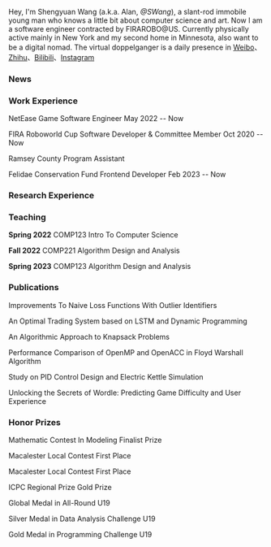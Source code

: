Hey, I'm Shengyuan Wang (a.k.a. Alan, _@SWang_), a slant-rod immobile young man who knows a little bit about computer science and art. Now I am a software engineer contracted by FIRAROBO@US. Currently physically active mainly in New York and my second home in Minnesota, also want to be a digital nomad. The virtual doppelganger is a daily presence in [Weibo](https://weibo.com/Shengyuan_W)、[Zhihu](https://www.zhihu.com/people/wang-sy-96)、[Bilibili](https://space.bilibili.com/458176225)、[Instagram](https://www.instagram.com/alan_wang0518/)

### News 

### Work Experience 
NetEase Game  Software Engineer May 2022 -- Now

FIRA Roboworld Cup Software Developer & Committee Member Oct 2020 -- Now

Ramsey County  Program Assistant

Felidae Conservation Fund  Frontend Developer Feb 2023 -- Now

### Research Experience 

### Teaching
**Spring 2022**  COMP123 Intro To Computer Science

**Fall 2022**  COMP221 Algorithm Design and Analysis

**Spring 2023**  COMP123 Algorithm Design and Analysis

### Publications
Improvements To Naive Loss Functions With Outlier Identifiers

An Optimal Trading System based on LSTM and Dynamic Programming

An Algorithmic Approach to Knapsack Problems

Performance Comparison of OpenMP and OpenACC in Floyd Warshall Algorithm

Study on PID Control Design and Electric Kettle Simulation

Unlocking the Secrets of Wordle: Predicting Game Difficulty and User Experience

### Honor Prizes

Mathematic Contest In Modeling Finalist Prize

Macalester Local Contest First Place

Macalester Local Contest First Place

ICPC Regional Prize Gold Prize

Global Medal in All-Round U19 

Silver Medal in Data Analysis Challenge U19

Gold Medal in Programming Challenge U19